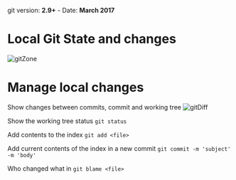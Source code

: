  git version: __2.9+__ - Date: __March 2017__
 
# Local Git State and changes

![gitZone](../assets/images/gitZone.png)

# Manage local changes

Show changes between commits, commit and working tree
![gitDiff](../assets/images/gitDiff.png)

Show the working tree status
`git status`

Add <file> contents to the index
`git add <file>`

Add current contents of the index in a new commit
`git commit -m 'subject' -m 'body'`

Who changed what in <file>
`git blame <file>`
